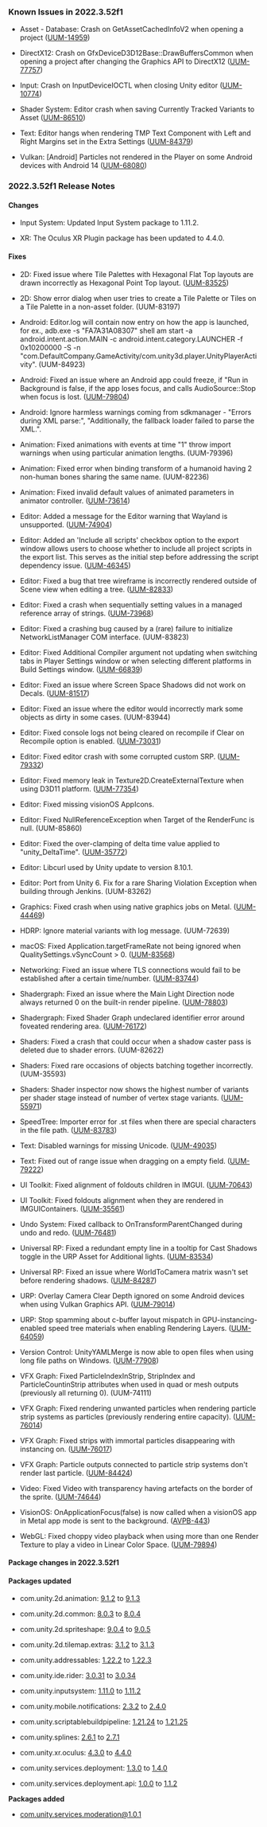 ### Known Issues in 2022.3.52f1

- Asset - Database: Crash on GetAssetCachedInfoV2 when opening a project
    ([UUM-14959](https://issuetracker.unity3d.com/issues/crash-on-getassetcachedinfov2-when-opening-a-project))

- DirectX12: Crash on GfxDeviceD3D12Base::DrawBuffersCommon when opening a project after changing the Graphics API to DirectX12
    ([UUM-77757](https://issuetracker.unity3d.com/issues/crash-on-gfxdeviced3d12base-drawbufferscommon-when-opening-a-project-after-changing-the-graphics-api-to-directx12))

- Input: Crash on InputDeviceIOCTL when closing Unity editor
    ([UUM-10774](https://issuetracker.unity3d.com/issues/crash-on-inputdeviceioctl-when-closing-unity-editor))

- Shader System: Editor crash when saving Currently Tracked Variants to Asset
    ([UUM-86510](https://issuetracker.unity3d.com/issues/editor-crash-when-saving-currently-tracked-variants-to-asset))

- Text: Editor hangs when rendering TMP Text Component with Left and Right Margins set in the Extra Settings
    ([UUM-84379](https://issuetracker.unity3d.com/issues/editor-hangs-when-rendering-tmp-text-component-with-left-and-right-margins-set-in-the-extra-settings))

- Vulkan: [Android] Particles not rendered in the Player on some Android devices with Android 14
    ([UUM-68080](https://issuetracker.unity3d.com/issues/android-particles-not-rendered-in-the-player-on-some-android-devices-with-android-14))



### 2022.3.52f1 Release Notes

#### Changes

- Input System: Updated Input System package to 1.11.2.

- XR: The Oculus XR Plugin package has been updated to 4.4.0.



#### Fixes

- 2D: Fixed issue where Tile Palettes with Hexagonal Flat Top layouts are drawn incorrectly as Hexagonal Point Top layout.
    ([UUM-83525](https://issuetracker.unity3d.com/issues/hexagonal-flat-top-palette-tiles-appear-rotated-90-degrees-clockwise-when-observing-the-tile-palette-window))

- 2D: Show error dialog when user tries to create a Tile Palette or Tiles on a Tile Palette in a non-asset folder.
    (UUM-83197)

- Android: Editor.log will contain now entry on how the app is launched, for ex., adb.exe -s "FA7A31A08307" shell am start -a android.intent.action.MAIN -c android.intent.category.LAUNCHER -f 0x10200000 -S -n "com.DefaultCompany.GameActivity/com.unity3d.player.UnityPlayerActivity".
    (UUM-84923)

- Android: Fixed an issue where an Android app could freeze, if "Run in Background is false, if the app loses focus, and calls AudioSource::Stop when focus is lost.
    ([UUM-79804](https://issuetracker.unity3d.com/issues/android-the-player-freezes-when-playing-audio-on-focus-loss))

- Android: Ignore harmless warnings coming from sdkmanager - "Errors during XML parse:", "Additionally, the fallback loader failed to parse the XML.".

- Animation: Fixed animations with events at time "1" throw import warnings when using particular animation lengths.
    (UUM-79396)

- Animation: Fixed error when binding transform of a humanoid having 2 non-human bones sharing the same name.
    (UUM-82236)

- Animation: Fixed invalid default values of animated parameters in animator controller.
    ([UUM-73614](https://issuetracker.unity3d.com/issues/the-animation-curve-range-is-not-applied-properly))

- Editor: Added a message for the Editor warning that Wayland is unsupported.
    ([UUM-74904](https://issuetracker.unity3d.com/issues/linux-wayland-error-is-thrown-and-a-file-is-not-copied-to-assets-when-dragging-and-dropping-a-file-in-the-project-view))

- Editor: Added an 'Include all scripts' checkbox option to the export window allows users to choose whether to include all project scripts in the export list. This serves as the initial step before addressing the script dependency issue.
    ([UUM-46345](https://issuetracker.unity3d.com/issues/items-that-are-not-referenced-in-scene-are-selected-when-exporting-scenes-package))

- Editor: Fixed a bug that tree wireframe is incorrectly rendered outside of Scene view when editing a tree.
    ([UUM-82833](https://issuetracker.unity3d.com/issues/branch-editing-tools-draw-flashing-lines-with-black-backgrounds-in-editor-ui-windows))

- Editor: Fixed a crash when sequentially setting values in a managed reference array of strings.
    ([UUM-73968](https://issuetracker.unity3d.com/issues/crash-on-serializedproperty-custom-setstringvalueinternal-when-setting-serializedproperty-string-value))

- Editor: Fixed a crashing bug caused by a \(rare\) failure to initialize NetworkListManager COM interface.
    (UUM-83823)

- Editor: Fixed Additional Compiler argument not updating when switching tabs in Player Settings window or when selecting different platforms in Build Settings window.
    ([UUM-66839](https://issuetracker.unity3d.com/issues/additional-compiler-argument-is-not-displayed-in-the-project-settings-android-settings-tab-if-other-than-android-platform-is-selected-in-the-build-settings))

- Editor: Fixed an issue where Screen Space Shadows did not work on Decals.
    ([UUM-81517](https://issuetracker.unity3d.com/issues/screen-space-decals-stop-receiving-shadows-when-screen-space-shadows-is-enabled-and-rendering-path-is-set-to-forward-or-forwads-plus))

- Editor: Fixed an issue where the editor would incorrectly mark some objects as dirty in some cases.
    (UUM-83944)

- Editor: Fixed console logs not being cleared on recompile if Clear on Recompile option is enabled.
    ([UUM-73031](https://issuetracker.unity3d.com/issues/the-console-window-is-not-cleared-when-scripts-are-recompiled-and-the-clear-on-recompile-option-is-enabled))

- Editor: Fixed editor crash with some corrupted custom SRP.
    ([UUM-79332](https://issuetracker.unity3d.com/issues/linux-crash-on-scriptablebatchrenderer-generatebuiltincbuffer-when-adding-perobjectdata-dot-reflectionprobes))

- Editor: Fixed memory leak in Texture2D.CreateExternalTexture when using D3D11 platform.
    ([UUM-77354](https://issuetracker.unity3d.com/issues/memory-leak-in-texture2d-dot-createexternaltexture-when-using-d3d11-platform))

- Editor: Fixed missing visionOS AppIcons.

- Editor: Fixed NullReferenceException when Target of the RenderFunc is null.
    (UUM-85860)

- Editor: Fixed the over-clamping of delta time value applied to "unity_DeltaTime".
    ([UUM-35772](https://issuetracker.unity3d.com/issues/the-global-shader-variable-unity-deltatime-dot-x-value-does-not-match-the-time-dot-deltatime-value-when-compared-via-script))

- Editor: Libcurl used by Unity update to version 8.10.1.

- Editor: Port from Unity 6. Fix for a rare Sharing Violation Exception when building through Jenkins.
    (UUM-83262)

- Graphics: Fixed crash when using native graphics jobs on Metal.
    ([UUM-44469](https://issuetracker.unity3d.com/issues/player-crashes-without-stack-frames-in-metal-submission-thread-on-macos-when-graphics-jobs-are-enabled))

- HDRP: Ignore material variants with log message.
    (UUM-72639)

- macOS: Fixed Application.targetFrameRate not being ignored when QualitySettings.vSyncCount &gt; 0.
    ([UUM-83568](https://issuetracker.unity3d.com/issues/vsynccount-is-ignored-on-macos-standalone-player))

- Networking: Fixed an issue where TLS connections would fail to be established after a certain time/number.
    ([UUM-83744](https://issuetracker.unity3d.com/issues/tlsexception-handshake-failed-error-code-unitytls-internal-error-error-when-a-lot-of-web-requests-are-sent-within-a-few-minutes))

- Shadergraph: Fixed an issue where the Main Light Direction node always returned 0 on the built-in render pipeline.
    ([UUM-78803](https://issuetracker.unity3d.com/issues/the-main-light-direction-node-in-the-shader-graph-does-not-output-light-direction-for-directional-light-when-used-with-the-built-in-render-pipeline))

- Shadergraph: Fixed Shader Graph undeclared identifier error around foveated rendering area.
    ([UUM-76172](https://issuetracker.unity3d.com/issues/error-is-thrown-when-shader-graph-material-is-changed-to-decal))

- Shaders: Fixed a crash that could occur when a shadow caster pass is deleted due to shader errors.
    (UUM-82622)

- Shaders: Fixed rare occasions of objects batching together incorrectly.
    (UUM-35593)

- Shaders: Shader inspector now shows the highest number of variants per shader stage instead of number of vertex stage variants.
    ([UUM-55971](https://issuetracker.unity3d.com/issues/the-inspector-of-a-shader-asset-does-not-show-the-correct-number-of-vertex-and-fragment-shader-variants-when-using-multi-compile-fragment-directive))

- SpeedTree: Importer error for .st files when there are special characters in the file path.
    ([UUM-83783](https://issuetracker.unity3d.com/issues/speedtree-importer-fails-to-import-st-files-when-path-to-the-project-includes-a-special-character))

- Text: Disabled warnings for missing Unicode.
    ([UUM-49035](https://issuetracker.unity3d.com/issues/the-character-with-unicode-value-x-was-not-found-dot-dot-dot-warning-message-is-constantly-being-logged-in-the-console-when-selecting-text-gameobject-in-the-hierarchy))

- Text: Fixed out of range issue when dragging on a empty field.
    ([UUM-79222](https://issuetracker.unity3d.com/issues/argumentoutofrangeexception-is-thrown-when-continuously-clicking-the-textfield-and-dragging))

- UI Toolkit: Fixed alignment of foldouts children in IMGUI.
    ([UUM-70643](https://issuetracker.unity3d.com/issues/serialized-field-is-indented-too-much-in-the-inspector-when-customeditor-is-used))

- UI Toolkit: Fixed foldouts alignment when they are rendered in IMGUIContainers.
    ([UUM-35561](https://issuetracker.unity3d.com/issues/property-field-has-inconsistent-indents-when-its-called-with-editorgui-dot-propertyfield-function))

- Undo System: Fixed callback to OnTransformParentChanged during undo and redo.
    ([UUM-76481](https://issuetracker.unity3d.com/issues/ontransformparentchanged-is-not-called-when-parenting-slash-unparenting-gameobjects-using-undo-slash-redo))

- Universal RP: Fixed a redundant empty line in a tooltip for Cast Shadows toggle in the URP Asset for Additional lights.
    ([UUM-83534](https://issuetracker.unity3d.com/issues/redundant-empty-space-on-tooltip-for-cast-shadows-option-for-additional-lights))

- Universal RP: Fixed an issue where WorldToCamera matrix wasn't set before rendering shadows.
    ([UUM-84287](https://issuetracker.unity3d.com/issues/gameobjects-shadows-affected-by-custom-shaders-change-their-scale-and-position-when-the-scene-camera-is-adjusted))

- URP: Overlay Camera Clear Depth ignored on some Android devices when using Vulkan Graphics API.
    ([UUM-79014](https://issuetracker.unity3d.com/issues/vulkan-android-overlay-camera-clear-depth-ignored-on-some-android-devices-when-using-vulkan-graphics-api))

- URP: Stop spamming about c-buffer layout mispatch in GPU-instancing-enabled speed tree materials when enabling Rendering Layers.
    ([UUM-64059](https://issuetracker.unity3d.com/issues/speedtree-error-is-thrown-when-rendering-layers-for-lights-are-enabled))

- Version Control: UnityYAMLMerge is now able to open files when using long file paths on Windows.
    ([UUM-77908](https://issuetracker.unity3d.com/issues/unityyamlmerge-cannot-open-files-when-using-long-file-paths-on-windows))

- VFX Graph: Fixed ParticleIndexInStrip, StripIndex and ParticleCountinStrip attributes when used in quad or mesh outputs \(previously all returning 0\).
    (UUM-74111)

- VFX Graph: Fixed rendering unwanted particles when rendering particle strip systems as particles \(previously rendering entire capacity\).
    ([UUM-76014](https://issuetracker.unity3d.com/issues/vfx-graph-overcapacity-strip-system-and-quad-outputs-create-unwanted-quad))

- VFX Graph: Fixed strips with immortal particles disappearing with instancing on.
    ([UUM-76017](https://issuetracker.unity3d.com/issues/immortal-strip-particles-disappear-when-editing-in-graph-values-and-instancing-is-on))

- VFX Graph: Particle outputs connected to particle strip systems don't render last particle.
    ([UUM-84424](https://issuetracker.unity3d.com/issues/disrepancy-between-shadergraph-and-vanilla-outputs-when-using-indexinstrip))

- Video: Fixed Video with transparency having artefacts on the border of the sprite.
    ([UUM-74644](https://issuetracker.unity3d.com/issues/android-artifacts-in-video-file-on-android-player))

- VisionOS: OnApplicationFocus\(false\) is now called when a visionOS app in Metal app mode is sent to the background.
    ([AVPB-443](https://issuetracker.unity3d.com/issues/onapplicationfocus-isnt-called-when-the-application-goes-in-or-out-of-focus))

- WebGL: Fixed choppy video playback when using more than one Render Texture to play a video in Linear Color Space.
    ([UUM-79894](https://issuetracker.unity3d.com/issues/only-the-first-video-in-webgl-plays-smoothly-when-linear-color-space-is-used))




#### Package changes in 2022.3.52f1

#### Packages updated

- com.unity.2d.animation: [9.1.2](https://docs.unity3d.com/Packages/com.unity.2d.animation@9.1//changelog/CHANGELOG.html) to [9.1.3](https://docs.unity3d.com/Packages/com.unity.2d.animation@9.1//changelog/CHANGELOG.html)

- com.unity.2d.common: [8.0.3](https://docs.unity3d.com/Packages/com.unity.2d.common@8.0//changelog/CHANGELOG.html) to [8.0.4](https://docs.unity3d.com/Packages/com.unity.2d.common@8.0//changelog/CHANGELOG.html)

- com.unity.2d.spriteshape: [9.0.4](https://docs.unity3d.com/Packages/com.unity.2d.spriteshape@9.0//changelog/CHANGELOG.html) to [9.0.5](https://docs.unity3d.com/Packages/com.unity.2d.spriteshape@9.0//changelog/CHANGELOG.html)

- com.unity.2d.tilemap.extras: [3.1.2](https://docs.unity3d.com/Packages/com.unity.2d.tilemap.extras@3.1//changelog/CHANGELOG.html) to [3.1.3](https://docs.unity3d.com/Packages/com.unity.2d.tilemap.extras@3.1//changelog/CHANGELOG.html)

- com.unity.addressables: [1.22.2](https://docs.unity3d.com/Packages/com.unity.addressables@1.22//changelog/CHANGELOG.html) to [1.22.3](https://docs.unity3d.com/Packages/com.unity.addressables@1.22//changelog/CHANGELOG.html)

- com.unity.ide.rider: [3.0.31](https://docs.unity3d.com/Packages/com.unity.ide.rider@3.0//changelog/CHANGELOG.html) to [3.0.34](https://docs.unity3d.com/Packages/com.unity.ide.rider@3.0//changelog/CHANGELOG.html)

- com.unity.inputsystem: [1.11.0](https://docs.unity3d.com/Packages/com.unity.inputsystem@1.11//changelog/CHANGELOG.html) to [1.11.2](https://docs.unity3d.com/Packages/com.unity.inputsystem@1.11//changelog/CHANGELOG.html)

- com.unity.mobile.notifications: [2.3.2](https://docs.unity3d.com/Packages/com.unity.mobile.notifications@2.3//changelog/CHANGELOG.html) to [2.4.0](https://docs.unity3d.com/Packages/com.unity.mobile.notifications@2.4//changelog/CHANGELOG.html)

- com.unity.scriptablebuildpipeline: [1.21.24](https://docs.unity3d.com/Packages/com.unity.scriptablebuildpipeline@1.21//changelog/CHANGELOG.html) to [1.21.25](https://docs.unity3d.com/Packages/com.unity.scriptablebuildpipeline@1.21//changelog/CHANGELOG.html)

- com.unity.splines: [2.6.1](https://docs.unity3d.com/Packages/com.unity.splines@2.6//changelog/CHANGELOG.html) to [2.7.1](https://docs.unity3d.com/Packages/com.unity.splines@2.7//changelog/CHANGELOG.html)

- com.unity.xr.oculus: [4.3.0](https://docs.unity3d.com/Packages/com.unity.xr.oculus@4.3//changelog/CHANGELOG.html) to [4.4.0](https://docs.unity3d.com/Packages/com.unity.xr.oculus@4.4//changelog/CHANGELOG.html)

- com.unity.services.deployment: [1.3.0](https://docs.unity3d.com/Packages/com.unity.services.deployment@1.3//changelog/CHANGELOG.html) to [1.4.0](https://docs.unity3d.com/Packages/com.unity.services.deployment@1.4//changelog/CHANGELOG.html)

- com.unity.services.deployment.api: [1.0.0](https://docs.unity3d.com/Packages/com.unity.services.deployment.api@1.0//changelog/CHANGELOG.html) to [1.1.2](https://docs.unity3d.com/Packages/com.unity.services.deployment.api@1.1//changelog/CHANGELOG.html)

**Packages added**

- [com.unity.services.moderation@1.0.1](https://docs.unity3d.com/Packages/com.unity.services.moderation@1.0//changelog/CHANGELOG.html)